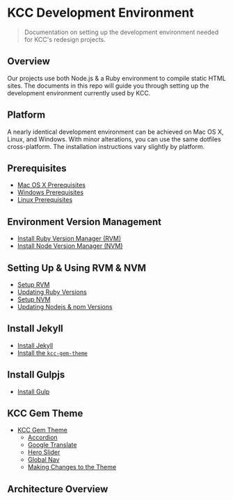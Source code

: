 # KCC Development Environment

> Documentation on setting up the development environment needed for KCC's redesign projects.

## Overview

Our projects use both Node.js & a Ruby environment to compile static HTML sites. The documents in this repo will guide you through setting up the development environment currently used by KCC.

## Platform

A nearly identical development environment can be achieved on Mac OS X, Linux, and Windows.  With minor alterations, you can use the same dotfiles cross-platform. The installation instructions vary slightly by platform.

## Prerequisites

- [Mac OS X Prerequisites](./macosx_prerequisites.md)
- [Windows Prerequisites](./windows_prerequisites.md)
- [Linux Prerequisites](./linux_prerequisites.md)

## Environment Version Management

- [Install Ruby Version Manager (RVM)](./installing_rvm.md)
- [Install Node Version Manager (NVM)](./installing_nvm.md)

## Setting Up & Using RVM & NVM

- [Setup RVM](./setup_rvm.md)
- [Updating Ruby Versions](./update_ruby.md)
- [Setup NVM](./setup_nvm.md)
- [Updating Nodejs & npm Versions](./update_node.md)

## Install Jekyll

- [Install Jekyll](./installing_jekyll.md)
- [Install the `kcc-gem-theme`](./installing_theme.md)

## Install Gulpjs

- [Install Gulp](./installing_gulp.md)

## KCC Gem Theme

- [KCC Gem Theme](./kcc-gem-theme/README.md)
  - [Accordion](./kcc-gem-theme/accordion.md)
  - [Google Translate](./kcc-gem-theme/translate.md)
  - [Hero Slider](./kcc-gem-theme/hero-slider.md)
  - [Global Nav](./kcc-gem-theme/global-nav.md)
  - [Making Changes to the Theme](./kcc-gem-theme/ruby-gems.md)

## Architecture Overview
